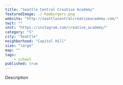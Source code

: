 ```yaml
---
title: "Seattle Central Creative Academy"
featuredImage: ./-hamburgers.png
website: "http://seattlecentralcreativeacademy.com/"
twit: ""
inst: "https://instagram.com/creative_academy/"
category: "S"
city: "Seattle"
neighborhood: "Capitol Hill"
size: "large"
map: ""
tags:
    - school
published: true
---
```


Description
